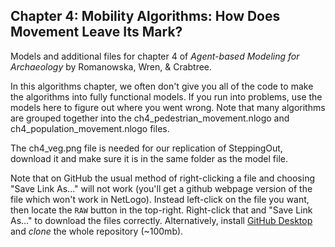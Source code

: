 ## Chapter 4: Mobility Algorithms: How Does Movement Leave Its Mark?
Models and additional files for chapter 4 of *Agent-based Modeling for Archaeology* by Romanowska, Wren, & Crabtree. 

In this algorithms chapter, we often don't give you all of the code to make the algorithms into fully functional models. If you run into problems, use the models here to figure out where you went wrong. Note that many algorithms are grouped together into the ch4_pedestrian_movement.nlogo and ch4_population_movement.nlogo files. 

The ch4_veg.png file is needed for our replication of SteppingOut, download it and make sure it is in the same folder as the model file.

Note that on GitHub the usual method of right-clicking a file and choosing "Save Link As..." will not work (you'll get a github webpage version of the file which won't work in NetLogo). Instead left-click on the file you want, then locate the `RAW` button in the top-right. Right-click that and "Save Link As..." to download the files correctly. Alternatively, install [GitHub Desktop](https://desktop.github.com/) and *clone* the whole repository (~100mb).